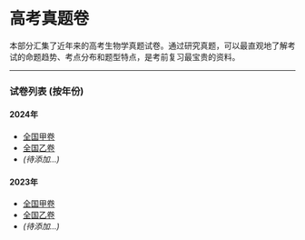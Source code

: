 # 高考真题卷
本部分汇集了近年来的高考生物学真题试卷。通过研究真题，可以最直观地了解考试的命题趋势、考点分布和题型特点，是考前复习最宝贵的资料。

---

### 试卷列表 (按年份)

#### 2024年
*   [全国甲卷](./2024-national-a.md)
*   [全国乙卷](./2024-national-b.md)
*   *(待添加...)*

#### 2023年
*   [全国甲卷](./2023-national-a.md)
*   [全国乙卷](./2023-national-b.md)
*   *(待添加...)*
